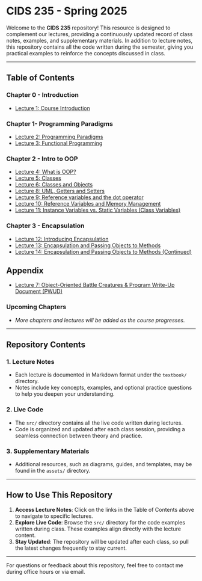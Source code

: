# CIDS 235 - Spring 2025

Welcome to the **CIDS 235** repository! This resource is designed to complement our lectures, providing a continuously updated record of class notes, examples, and supplementary materials. In addition to lecture notes, this repository contains all the code written during the semester, giving you practical examples to reinforce the concepts discussed in class.

---

## **Table of Contents**

### Chapter 0 - Introduction
- [Lecture 1: Course Introduction](textbook/ch0/lecture1.md)
 
### Chapter 1- Programming Paradigms
- [Lecture 2: Programming Paradigms](textbook/ch1/lecture2.md)
- [Lecture 3: Functional Programming](textbook/ch1/lecture3.md)

### Chapter 2 - Intro to OOP
- [Lecture 4: What is OOP?](textbook/ch2/lecture4.md)
- [Lecture 5: Classes](textbook/ch2/lecture5.md)
- [Lecture 6: Classes and Objects](textbook/ch2/lecture6.md)
- [Lecture 8: UML, Getters and Setters](textbook/ch2/lecture8)
- [Lecture 9: Reference variables and the dot operator](textbook/ch2/lecture9.md)
- [Lecture 10: Reference Variables and Memory Management](textbook/ch2/lecture10.md)
- [Lecture 11: Instance Variables vs. Static Variables (Class Variables)](textbook/ch2/lecture11.md)

### Chapter 3 - Encapsulation
- [Lecture 12: Introducing Encapsulation](textbook/ch3/lecture12.md)
- [Lecture 13: Encapsulation and Passing Objects to Methods](textbook/ch3/lecture13.md)
- [Lecture 14: Encapsulation and Passing Objects to Methods (Continued)](textbook/lecture14.md)
## Appendix
- [Lecture 7: Object-Oriented Battle Creatures & Program Write-Up Document (PWUD)](textbook/appendix/lecture7.md)
### **Upcoming Chapters**
- _More chapters and lectures will be added as the course progresses._

---

## **Repository Contents**

### **1. Lecture Notes**
- Each lecture is documented in Markdown format under the `textbook/` directory.
- Notes include key concepts, examples, and optional practice questions to help you deepen your understanding.

### **2. Live Code**
- The `src/` directory contains all the live code written during lectures.
- Code is organized and updated after each class session, providing a seamless connection between theory and practice.

### **3. Supplementary Materials**
- Additional resources, such as diagrams, guides, and templates, may be found in the `assets/` directory.

---

## **How to Use This Repository**

1. **Access Lecture Notes**: Click on the links in the Table of Contents above to navigate to specific lectures.
2. **Explore Live Code**: Browse the `src/` directory for the code examples written during class. These examples align directly with the lecture content.
3. **Stay Updated**: The repository will be updated after each class, so pull the latest changes frequently to stay current.

---

For questions or feedback about this repository, feel free to contact me during office hours or via email.

